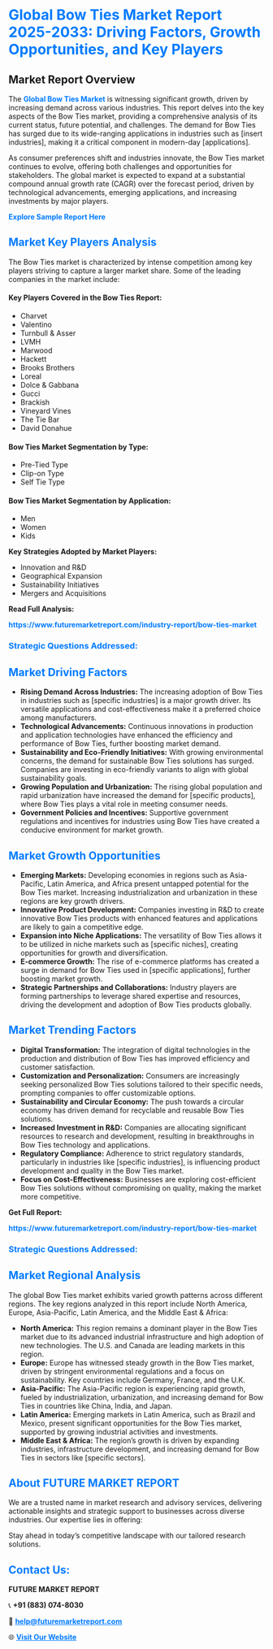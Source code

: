 <h1 style="color: #007BFF;">Global Bow Ties Market Report 2025-2033: Driving Factors, Growth Opportunities, and Key Players</h1>

<section id="overview">
<h2>Market Report Overview</h2>
<p>The <a href="https://www.futuremarketreport.com/industry-report/bow-ties-market" style="color: #007BFF; text-decoration: none;"><strong>Global Bow Ties Market</strong></a> is witnessing significant growth, driven by increasing demand across various industries. This report delves into the key aspects of the Bow Ties market, providing a comprehensive analysis of its current status, future potential, and challenges. The demand for Bow Ties has surged due to its wide-ranging applications in industries such as [insert industries], making it a critical component in modern-day [applications].</p>
<p>As consumer preferences shift and industries innovate, the Bow Ties market continues to evolve, offering both challenges and opportunities for stakeholders. The global market is expected to expand at a substantial compound annual growth rate (CAGR) over the forecast period, driven by technological advancements, emerging applications, and increasing investments by major players.</p>
</section>

<section id="overview">
<p><a href="https://www.futuremarketreport.com/request-sample/reportId=103534" style="color: #007BFF; text-decoration: none;"><strong>Explore Sample Report Here</strong></a></p>
</section>

<section id="key-players">
<h2 style="color: #007BFF;">Market Key Players Analysis</h2>
<p>The Bow Ties market is characterized by intense competition among key players striving to capture a larger market share. Some of the leading companies in the market include:</p>
<h4>Key Players Covered in the Bow Ties Report:</h4>
<ul><li>Charvet</li><li>Valentino</li><li>Turnbull &amp; Asser</li><li>LVMH</li><li>Marwood</li><li>Hackett</li><li>Brooks Brothers</li><li>Loreal</li><li>Dolce &amp; Gabbana</li><li>Gucci</li><li>Brackish</li><li>Vineyard Vines</li><li>The Tie Bar</li><li>David Donahue</li></ul>
<h4>Bow Ties Market Segmentation by Type:</h4>
<ul><li>Pre-Tied Type</li><li>Clip-on Type</li><li>Self Tie Type</li></ul>

<h4>Bow Ties Market Segmentation by Application:</h4>
<ul><li>Men</li><li>Women</li><li>Kids</li></ul>
<p><strong>Key Strategies Adopted by Market Players:</strong></p>
<ul>
<li>Innovation and R&D</li>
<li>Geographical Expansion</li>
<li>Sustainability Initiatives</li>
<li>Mergers and Acquisitions</li>
</ul>
</section>

<section>
<p><strong>Read Full Analysis: </strong></p><a href="https://www.futuremarketreport.com/industry-report/bow-ties-market" style="color: #007BFF; text-decoration: none;"><strong>https://www.futuremarketreport.com/industry-report/bow-ties-market</strong></a>
<h3 style="color: #007BFF;">Strategic Questions Addressed:</h3>
</section>

<section id="driving-factors">
<h2 style="color: #007BFF;">Market Driving Factors</h2>
<ul>
<li><strong>Rising Demand Across Industries:</strong> The increasing adoption of Bow Ties in industries such as [specific industries] is a major growth driver. Its versatile applications and cost-effectiveness make it a preferred choice among manufacturers.</li>
<li><strong>Technological Advancements:</strong> Continuous innovations in production and application technologies have enhanced the efficiency and performance of Bow Ties, further boosting market demand.</li>
<li><strong>Sustainability and Eco-Friendly Initiatives:</strong> With growing environmental concerns, the demand for sustainable Bow Ties solutions has surged. Companies are investing in eco-friendly variants to align with global sustainability goals.</li>
<li><strong>Growing Population and Urbanization:</strong> The rising global population and rapid urbanization have increased the demand for [specific products], where Bow Ties plays a vital role in meeting consumer needs.</li>
<li><strong>Government Policies and Incentives:</strong> Supportive government regulations and incentives for industries using Bow Ties have created a conducive environment for market growth.</li>
</ul>
</section>

<section id="growth-opportunities">
<h2 style="color: #007BFF;">Market Growth Opportunities</h2>
<ul>
<li><strong>Emerging Markets:</strong> Developing economies in regions such as Asia-Pacific, Latin America, and Africa present untapped potential for the Bow Ties market. Increasing industrialization and urbanization in these regions are key growth drivers.</li>
<li><strong>Innovative Product Development:</strong> Companies investing in R&D to create innovative Bow Ties products with enhanced features and applications are likely to gain a competitive edge.</li>
<li><strong>Expansion into Niche Applications:</strong> The versatility of Bow Ties allows it to be utilized in niche markets such as [specific niches], creating opportunities for growth and diversification.</li>
<li><strong>E-commerce Growth:</strong> The rise of e-commerce platforms has created a surge in demand for Bow Ties used in [specific applications], further boosting market growth.</li>
<li><strong>Strategic Partnerships and Collaborations:</strong> Industry players are forming partnerships to leverage shared expertise and resources, driving the development and adoption of Bow Ties products globally.</li>
</ul>
</section>

<section id="trending-factors">
<h2 style="color: #007BFF;">Market Trending Factors</h2>
<ul>
<li><strong>Digital Transformation:</strong> The integration of digital technologies in the production and distribution of Bow Ties has improved efficiency and customer satisfaction.</li>
<li><strong>Customization and Personalization:</strong> Consumers are increasingly seeking personalized Bow Ties solutions tailored to their specific needs, prompting companies to offer customizable options.</li>
<li><strong>Sustainability and Circular Economy:</strong> The push towards a circular economy has driven demand for recyclable and reusable Bow Ties solutions.</li>
<li><strong>Increased Investment in R&D:</strong> Companies are allocating significant resources to research and development, resulting in breakthroughs in Bow Ties technology and applications.</li>
<li><strong>Regulatory Compliance:</strong> Adherence to strict regulatory standards, particularly in industries like [specific industries], is influencing product development and quality in the Bow Ties market.</li>
<li><strong>Focus on Cost-Effectiveness:</strong> Businesses are exploring cost-efficient Bow Ties solutions without compromising on quality, making the market more competitive.</li>
</ul>
</section>

<section>
<p><strong>Get Full Report: </strong></p><a href="https://www.futuremarketreport.com/industry-report/bow-ties-market" style="color: #007BFF; text-decoration: none;"><strong>https://www.futuremarketreport.com/industry-report/bow-ties-market</strong></a>
<h3 style="color: #007BFF;">Strategic Questions Addressed:</h3>
</section>


<section id="regional-analysis">
<h2 style="color: #007BFF;">Market Regional Analysis</h2>
<p>The global Bow Ties market exhibits varied growth patterns across different regions. The key regions analyzed in this report include North America, Europe, Asia-Pacific, Latin America, and the Middle East & Africa:</p>
<ul>
<li><strong>North America:</strong> This region remains a dominant player in the Bow Ties market due to its advanced industrial infrastructure and high adoption of new technologies. The U.S. and Canada are leading markets in this region.</li>
<li><strong>Europe:</strong> Europe has witnessed steady growth in the Bow Ties market, driven by stringent environmental regulations and a focus on sustainability. Key countries include Germany, France, and the U.K.</li>
<li><strong>Asia-Pacific:</strong> The Asia-Pacific region is experiencing rapid growth, fueled by industrialization, urbanization, and increasing demand for Bow Ties in countries like China, India, and Japan.</li>
<li><strong>Latin America:</strong> Emerging markets in Latin America, such as Brazil and Mexico, present significant opportunities for the Bow Ties market, supported by growing industrial activities and investments.</li>
<li><strong>Middle East & Africa:</strong> The region’s growth is driven by expanding industries, infrastructure development, and increasing demand for Bow Ties in sectors like [specific sectors].</li>
</ul>
</section>

<footer>
<h2 style="color: #007BFF;">About FUTURE MARKET REPORT</h2>
<p>We are a trusted name in market research and advisory services, delivering actionable insights and strategic support to businesses across diverse industries. Our expertise lies in offering:</p>

<p>Stay ahead in today’s competitive landscape with our tailored research solutions.</p>

<h2 style="color: #007BFF;">Contact Us:</h2>
<p><strong>FUTURE MARKET REPORT</strong></p>
<p>📞 <strong>+91 (883) 074-8030</strong></p>
<p>📧 <strong><a href="mailto:help@futuremarketreport.com" style="color: #007BFF;">help@futuremarketreport.com</a></strong></p>
<p>🌐 <strong><a href="https://www.futuremarketreport.com/" style="color: #007BFF;">Visit Our Website</a></strong></p>
</footer>